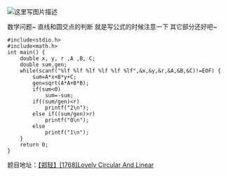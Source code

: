 ![这里写图片描述](http://img.blog.csdn.net/20151226205959768)

数学问题~
直线和圆交点的判断
就是写公式的时候注意一下
其它部分还好吧~

```
#include<stdio.h>
#include<math.h>
int main() {
	double x, y, r ,A ,B, C;
	double sum,gen;
	while(scanf("%lf %lf %lf %lf %lf %lf",&x,&y,&r,&A,&B,&C)!=EOF) {
		sum=A*x+B*y+C;
		gen=sqrt(A*A+B*B);
		if(sum<0)
			sum=-sum;
		if((sum/gen)<r)
			printf("2\n");
		else if((sum/gen)>r)
			printf("0\n");
		else
			printf("1\n");
	}
	return 0;
}
```

题目地址：[【郑轻】[1768]Lovely Circular And Linear](http://acm.zzuli.edu.cn/problem.php?id=1768)
